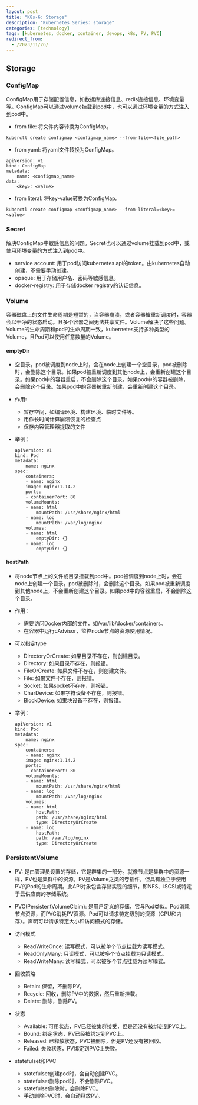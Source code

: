 ```yaml
---
layout: post
title: "K8s-6: Storage"
description: "Kubernetes Series: storage"
categories: [technology]
tags: [kubernetes, docker, container, devops, k8s, PV, PVC]
redirect_from:
  - /2023/11/26/
---
```


## Storage

### ConfigMap

ConfigMap用于存储配置信息，如数据库连接信息、redis连接信息、环境变量等。ConfigMap可以通过volume挂载到pod中，也可以通过环境变量的方式注入到pod中。

- from file: 将文件内容转换为ConfigMap。

```
kuberctl create configmap <configmap_name> --from-file=<file_path>
```
- from yaml: 将yaml文件转换为ConfigMap。

```
apiVersion: v1
kind: ConfigMap
metadata:
    name: <configmap_name>
data:
    <key>: <value>
```

- from literal: 将key-value转换为ConfigMap。

```
kuberctl create configmap <configmap_name> --from-literal=<key>=<value>
```

### Secret

解决ConfigMap中敏感信息的问题。Secret也可以通过volume挂载到pod中，或使用环境变量的方式注入到pod中。

- service account: 用于pod访问kubernetes api的token。由kubernetes自动创建，不需要手动创建。
- opaque: 用于存储用户名、密码等敏感信息。
- docker-registry: 用于存储docker registry的认证信息。

### Volume

容器磁盘上的文件生命周期是短暂的，当容器崩溃，或者容器被重新调度时，容器会以干净的状态启动。且多个容器之间无法共享文件。Volume解决了这些问题。Volume的生命周期和pod的生命周期一致，kubernetes支持多种类型的Volume，且Pod可以使用任意数量的Volume。

#### emptyDir

- 空目录，pod被调度到node上时，会在node上创建一个空目录，pod被删除时，会删除这个目录。如果pod被重新调度到其他node上，会重新创建这个目录。如果pod中的容器重启，不会删除这个目录。如果pod中的容器被删除，会删除这个目录。如果pod中的容器被重新创建，会重新创建这个目录。

- 作用:

    - 暂存空间，如编译环境、构建环境、临时文件等。
    - 用作长时间计算崩溃恢复的检查点
    - 保存内容管理器提取的文件

- 举例：
    ```
    apiVersion: v1
    kind: Pod
    metadata:
        name: nginx
    spec:
        containers:
        - name: nginx
        image: nginx:1.14.2
        ports:
        - containerPort: 80
        volumeMounts:
        - name: html
            mountPath: /usr/share/nginx/html
        - name: log
            mountPath: /var/log/nginx
        volumes:
        - name: html
            emptyDir: {}
        - name: log
            emptyDir: {}
    ```

#### hostPath

- 将node节点上的文件或目录挂载到pod中。pod被调度到node上时，会在node上创建一个目录，pod被删除时，会删除这个目录。如果pod被重新调度到其他node上，不会重新创建这个目录。如果pod中的容器重启，不会删除这个目录。

- 作用：

    - 需要访问Docker内部的文件，如/var/lib/docker/containers。
    - 在容器中运行cAdvisor，监控node节点的资源使用情况。

- 可以指定type

    - DirectoryOrCreate: 如果目录不存在，则创建目录。
    - Directory: 如果目录不存在，则报错。
    - FileOrCreate: 如果文件不存在，则创建文件。
    - File: 如果文件不存在，则报错。
    - Socket: 如果socket不存在，则报错。
    - CharDevice: 如果字符设备不存在，则报错。
    - BlockDevice: 如果块设备不存在，则报错。

- 举例：
    ```
    apiVersion: v1
    kind: Pod
    metadata:
        name: nginx
    spec:
        containers:
        - name: nginx
        image: nginx:1.14.2
        ports:
        - containerPort: 80
        volumeMounts:
        - name: html
            mountPath: /usr/share/nginx/html
        - name: log
            mountPath: /var/log/nginx
        volumes:
        - name: html
            hostPath:
            path: /usr/share/nginx/html
            type: DirectoryOrCreate
        - name: log
            hostPath:
            path: /var/log/nginx
            type: DirectoryOrCreate
    ```

### PersistentVolume

- PV: 是由管理员设置的存储，它是群集的一部分。就像节点是集群中的资源一样，PV也是集群中的资源。PV是Volume之类的卷插件，但具有独立于使用PV的Pod的生命周期。此API对象包含存储实现的细节，即NFS、iSCSI或特定于云供应商的存储系统。

- PVC(PersistentVolumeClaim): 是用户定义的存储，它与Pod类似。Pod消耗节点资源，而PVC消耗PV资源。Pod可以请求特定级别的资源（CPU和内存）。声明可以请求特定大小和访问模式的存储。

- 访问模式

    - ReadWriteOnce: 读写模式，可以被单个节点挂载为读写模式。
    - ReadOnlyMany: 只读模式，可以被多个节点挂载为只读模式。
    - ReadWriteMany: 读写模式，可以被多个节点挂载为读写模式。

- 回收策略

    - Retain: 保留，不删除PV。
    - Recycle: 回收，删除PV中的数据，然后重新挂载。
    - Delete: 删除，删除PV。

- 状态

    - Available: 可用状态，PV已经被集群接受，但是还没有被绑定到PVC上。
    - Bound: 绑定状态，PV已经被绑定到PVC上。
    - Released: 已释放状态，PVC被删除，但是PV还没有被回收。
    - Failed: 失败状态，PV绑定到PVC上失败。

- statefulset和PVC

    - statefulset创建pod时，会自动创建PVC。
    - statefulset删除pod时，不会删除PVC。
    - statefulset删除时，会删除PVC。
    - 手动删除PVC时，会自动释放PV。
